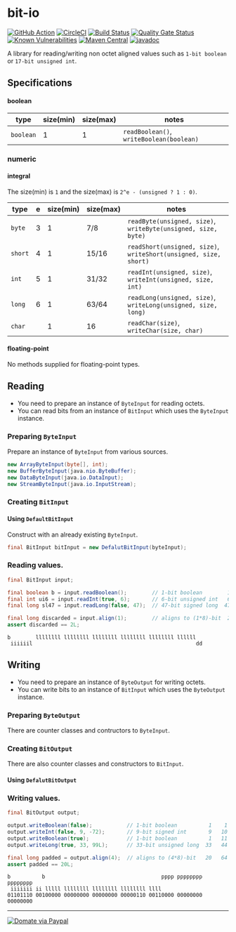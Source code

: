 # bit-io

[![GitHub Action](https://github.com/jinahya/bit-io/workflows/Java%20CI/badge.svg)](https://github.com/jinahya/bit-io/actions?workflow=Java+CI)
[![CircleCI](https://circleci.com/gh/jinahya/bit-io/tree/develop.svg?style=svg)](https://circleci.com/gh/jinahya/bit-io/tree/develop)
[![Build Status](https://travis-ci.org/jinahya/bit-io.svg?branch=develop)](https://travis-ci.org/jinahya/bit-io)
[![Quality Gate Status](https://sonarcloud.io/api/project_badges/measure?project=com.github.jinahya%3Abit-io%3Adevelop&metric=alert_status)](https://sonarcloud.io/dashboard?id=com.github.jinahya%3Abit-io%3Adevelop)
[![Known Vulnerabilities](https://snyk.io//test/github/jinahya/bit-io/badge.svg?targetFile=pom.xml)](https://snyk.io//test/github/jinahya/bit-io?targetFile=pom.xml)
[![Maven Central](https://img.shields.io/maven-central/v/com.github.jinahya/bit-io.svg)](https://img.shields.io/maven-central/v/com.github.jinahya/bit-io)
[![javadoc](https://javadoc.io/badge2/com.github.jinahya/bit-io/javadoc.svg)](https://javadoc.io/doc/com.github.jinahya/bit-io)

A library for reading/writing non octet aligned values such as `1-bit boolean` or `17-bit unsigned int`.

## Specifications

#### boolean

|type     |size(min)|size(max)|notes                                   |
|---------|---------|---------|----------------------------------------|
|`boolean`|1        |1        |`readBoolean()`, `writeBoolean(boolean)`|

### numeric

#### integral

The size(min) is `1` and the size(max) is `2^e - (unsigned ? 1 : 0)`.

|type   |e  |size(min)|size(max)|notes                                                           |
|-------|---|---------|---------|----------------------------------------------------------------|
|`byte` |3  |1        |7/8      |`readByte(unsigned, size)`, `writeByte(unsigned, size, byte)`   |
|`short`|4  |1        |15/16    |`readShort(unsigned, size)`, `writeShort(unsigned, size, short)`|
|`int`  |5  |1        |31/32    |`readInt(unsigned, size)`, `writeInt(unsigned, size, int)`      |
|`long` |6  |1        |63/64    |`readLong(unsigned, size)`, `writeLong(unsigned, size, long)`   |
|`char` |   |1        |16       |`readChar(size)`, `writeChar(size, char)`                       |

#### floating-point

No methods supplied for floating-point types.

## Reading

* You need to prepare an instance of `ByteInput` for reading octets.
* You can read bits from an instance of `BitInput` which uses the `ByteInput` instance.

### Preparing `ByteInput`

Prepare an instance of `ByteInput` from various sources.

````java
new ArrayByteInput(byte[], int);
new BufferByteInput(java.nio.ByteBuffer);
new DataByteInput(java.io.DataInput);
new StreamByteInput(java.io.InputStream);
````

### Creating `BitInput`

#### Using `DefaultBitInput`

Construct with an already existing `ByteInput`.

```java
final BitInput bitInput = new DefalutBitInput(byteInput);
```

### Reading values.

```java
final BitInput input;

final boolean b = input.readBoolean();        // 1-bit boolean        1    1
final int ui6 = input.readInt(true, 6);       // 6-bit unsigned int   6    7
final long sl47 = input.readLong(false, 47);  // 47-bit signed long  47   54

final long discarded = input.align(1);        // aligns to (1*8)-bit  2   56
assert discarded == 2L;
```

```
b        llllllll llllllll llllllll llllllll llllllll llllll
 iiiiiil                                                    dd
```

## Writing

* You need to prepare an instance of `ByteOutput` for writing octets.
* You can write bits to an instance of `BitInput` which uses the `ByteOutput` instance.

### Preparing `ByteOutput`

There are counter classes and contructors to `ByteInput`.

### Creating `BitOutput`

There are also counter classes and constructors to `BitInput`.

#### Using `DefalutBitOutput`

### Writing values.

```java
final BitOutput output;

output.writeBoolean(false);           // 1-bit boolean          1    1
output.writeInt(false, 9, -72);       // 9-bit signed int       9   10
output.writeBoolean(true);            // 1-bit boolean          1   11
output.writeLong(true, 33, 99L);      // 33-bit unsigned long  33   44

final long padded = output.align(4);  // aligns to (4*8)-bit   20   64
assert padded == 20L;
```

```
b          b                                     pppp pppppppp pppppppp
 iiiiiii ii lllll llllllll llllllll llllllll llll
01101110 00100000 00000000 00000000 00000110 00110000 00000000 00000000
```

----
[![Domate via Paypal](https://img.shields.io/badge/donate-paypal-blue.svg)](https://www.paypal.com/cgi-bin/webscr?cmd=_cart&business=A954LDFBW4B9N&lc=KR&item_name=GitHub&amount=5%2e00&currency_code=USD&button_subtype=products&add=1&bn=PP%2dShopCartBF%3adonate%2dpaypal%2dblue%2epng%3aNonHosted)
